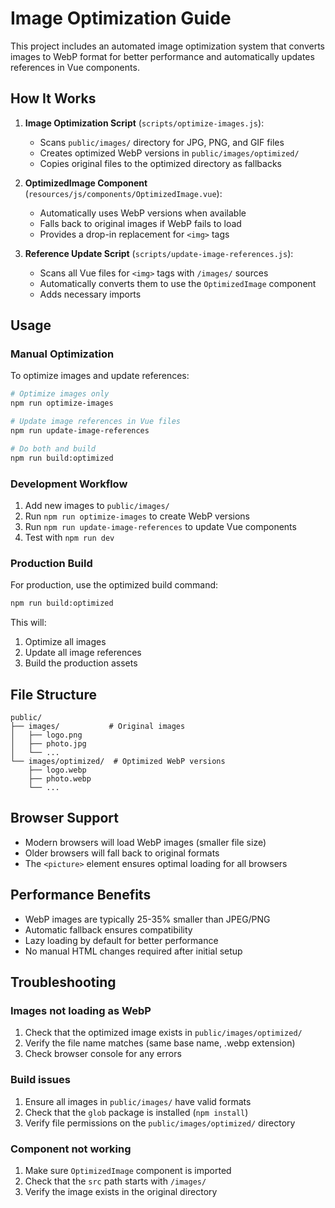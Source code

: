 # Image Optimization Guide

This project includes an automated image optimization system that converts images to WebP format for better performance and automatically updates references in Vue components.

## How It Works

1. **Image Optimization Script** (`scripts/optimize-images.js`):
    - Scans `public/images/` directory for JPG, PNG, and GIF files
    - Creates optimized WebP versions in `public/images/optimized/`
    - Copies original files to the optimized directory as fallbacks

2. **OptimizedImage Component** (`resources/js/components/OptimizedImage.vue`):
    - Automatically uses WebP versions when available
    - Falls back to original images if WebP fails to load
    - Provides a drop-in replacement for `<img>` tags

3. **Reference Update Script** (`scripts/update-image-references.js`):
    - Scans all Vue files for `<img>` tags with `/images/` sources
    - Automatically converts them to use the `OptimizedImage` component
    - Adds necessary imports

## Usage

### Manual Optimization

To optimize images and update references:

```bash
# Optimize images only
npm run optimize-images

# Update image references in Vue files
npm run update-image-references

# Do both and build
npm run build:optimized
```

### Development Workflow

1. Add new images to `public/images/`
2. Run `npm run optimize-images` to create WebP versions
3. Run `npm run update-image-references` to update Vue components
4. Test with `npm run dev`

### Production Build

For production, use the optimized build command:

```bash
npm run build:optimized
```

This will:

1. Optimize all images
2. Update all image references
3. Build the production assets

## File Structure

```
public/
├── images/           # Original images
│   ├── logo.png
│   ├── photo.jpg
│   └── ...
└── images/optimized/  # Optimized WebP versions
    ├── logo.webp
    ├── photo.webp
    └── ...
```

## Browser Support

- Modern browsers will load WebP images (smaller file size)
- Older browsers will fall back to original formats
- The `<picture>` element ensures optimal loading for all browsers

## Performance Benefits

- WebP images are typically 25-35% smaller than JPEG/PNG
- Automatic fallback ensures compatibility
- Lazy loading by default for better performance
- No manual HTML changes required after initial setup

## Troubleshooting

### Images not loading as WebP

1. Check that the optimized image exists in `public/images/optimized/`
2. Verify the file name matches (same base name, .webp extension)
3. Check browser console for any errors

### Build issues

1. Ensure all images in `public/images/` have valid formats
2. Check that the `glob` package is installed (`npm install`)
3. Verify file permissions on the `public/images/optimized/` directory

### Component not working

1. Make sure `OptimizedImage` component is imported
2. Check that the `src` path starts with `/images/`
3. Verify the image exists in the original directory
